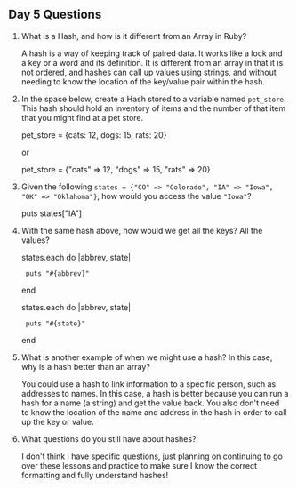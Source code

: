 ## Day 5 Questions

1. What is a Hash, and how is it different from an Array in Ruby?

    A hash is a way of keeping track of paired data. It works like a lock and a key or a word and its definition.
    It is different from an array in that it is not ordered, and hashes can call up values using strings, and without needing to know the location of the key/value pair within the hash.

1. In the space below, create a Hash stored to a variable named `pet_store`.  This hash should hold an inventory of items and the number of that item that you might find at a pet store.

    pet_store = {cats: 12, dogs: 15, rats: 20}

    or

    pet_store = {"cats" => 12, "dogs" => 15, "rats" => 20}

1. Given the following `states = {"CO" => "Colorado", "IA" => "Iowa", "OK" => "Oklahoma"}`, how would you access the value `"Iowa"`?

    puts states["IA"]

1. With the same hash above, how would we get all the keys?  All the values?

    states.each do |abbrev, state|

        puts "#{abbrev}"

    end

    states.each do |abbrev, state|

        puts "#{state}"

    end

1. What is another example of when we might use a hash?  In this case, why is a hash better than an array?

    You could use a hash to link information to a specific person, such as addresses to names. In this case, a hash is better because you can run a hash for a name (a string) and get the value back. You also don't need to know the location of the name and address in the hash in order to call up the key or value.

1. What questions do you still have about hashes?

    I don't think I have specific questions, just planning on continuing to go over these lessons and practice to make sure I know the correct formatting and fully understand hashes!

